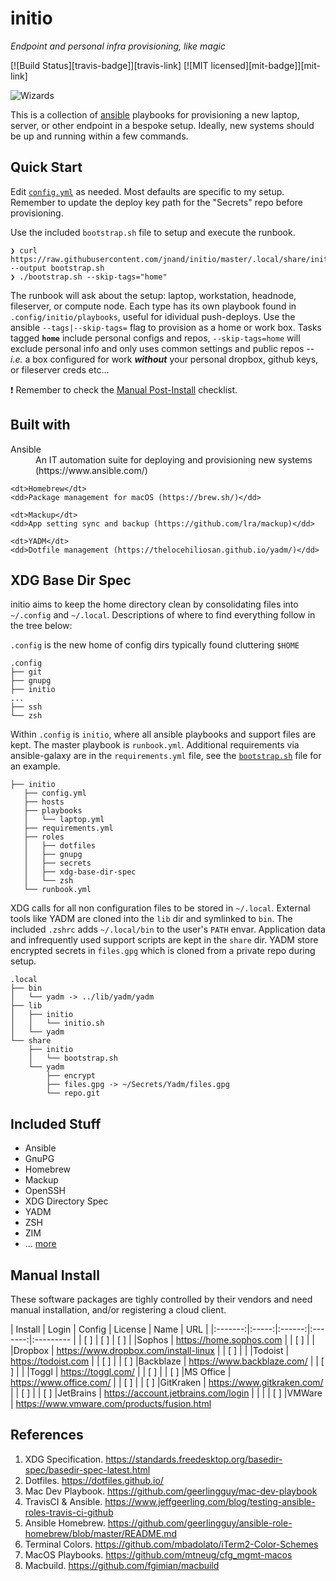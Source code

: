 initio
=======

*Endpoint and personal infra provisioning, like magic*

[![Build Status][travis-badge]][travis-link]
[![MIT licensed][mit-badge]][mit-link]

![Wizards](https://i.giphy.com/media/5tlq0pRndGu8U/giphy.webp)


This is a collection of [ansible](https://www.ansible.com/) playbooks for provisioning a new laptop, server, or other endpoint in a bespoke setup. Ideally, new systems should be up and running within a few commands.


Quick Start
-----------

Edit [`config.yml`](.config/initio/config.yml) as needed. Most defaults are specific to my setup. Remember to update the deploy key path for the "Secrets" repo before provisioning.

Use the included `bootstrap.sh` file to setup and execute the runbook.

```
❯ curl https://raw.githubusercontent.com/jnand/initio/master/.local/share/initio/bootstrap.sh --output bootstrap.sh
❯ ./bootstrap.sh --skip-tags="home"
```

The runbook will ask about the setup: laptop, workstation, headnode, fileserver, or compute node. Each type has its own playbook found in `.config/initio/playbooks`, useful for idividual push-deploys. Use the ansible `--tags|--skip-tags=` flag to provision as a home or work box. Tasks tagged **`home`** include personal configs and repos, `--skip-tags=home` will exclude personal info and only uses common settings and public repos -- *i.e.* a box configured for work _**without**_ your personal dropbox, github keys, or fileserver creds etc... 



:exclamation: Remember to check the [Manual Post-Install](#manual-install) checklist.


Built with
-----------

<dl>
	<dt>Ansible</dt>
	<dd>An IT automation suite for deploying and provisioning new systems (https://www.ansible.com/)</dd>

	<dt>Homebrew</dt>
	<dd>Package management for macOS (https://brew.sh/)</dd>

	<dt>Mackup</dt>
	<dd>App setting sync and backup (https://github.com/lra/mackup)</dd>

	<dt>YADM</dt>
	<dd>Dotfile management (https://thelocehiliosan.github.io/yadm/)</dd>
</dl>


XDG Base Dir Spec
------------------

initio aims to keep the home directory clean by consolidating files into `~/.config` and `~/.local`. Descriptions of where to find everything follow in the tree below:

`.config` is the new home of config dirs typically found cluttering `$HOME`
```
.config
├── git
├── gnupg
├── initio
...
├── ssh
└── zsh
```

Within `.config` is `initio`, where all ansible playbooks and support files are kept. The master playbook is `runbook.yml`. Additional requirements via ansible-galaxy are in the `requirements.yml` file, see the [`bootstrap.sh`](.local/share/initio/bootstrap.sh) file for an example.
```
├── initio
   ├── config.yml
   ├── hosts
   ├── playbooks
   │   └── laptop.yml
   ├── requirements.yml
   ├── roles
   │   ├── dotfiles
   │   ├── gnupg
   │   ├── secrets
   │   ├── xdg-base-dir-spec
   │   └── zsh
   └── runbook.yml
```

XDG calls for all non configuration files to be stored in `~/.local`. External tools like YADM are cloned into the `lib` dir and symlinked to `bin`. The included `.zshrc` adds `~/.local/bin` to the user's `PATH` envar. Application data and infrequently used support scripts are kept in the `share` dir. YADM store encrypted secrets in `files.gpg` which is cloned from a private repo during setup.

```
.local
├── bin
│   └── yadm -> ../lib/yadm/yadm
├── lib
│   ├── initio
│   │   └── initio.sh
│   └── yadm
└── share
    ├── initio
    │   └── bootstrap.sh
    └── yadm
        ├── encrypt
        ├── files.gpg -> ~/Secrets/Yadm/files.gpg
        └── repo.git
```



Included Stuff
--------------

* Ansible
* GnuPG
* Homebrew
* Mackup
* OpenSSH
* XDG Directory Spec
* YADM
* ZSH
* ZIM
* ... [more](.config/MANIFEST.md)


Manual Install
--------------

These software packages are tighly controlled by their vendors and need manual installation, and/or registering a cloud client.

| Install | Login | Config | License | Name      | URL |
|:-------:|:-----:|:------:|:-------:|:--------- |
| [ ]     | [ ]   | [ ]    |         |Sophos     | https://home.sophos.com
|         | [ ]   |        |         |Dropbox    | https://www.dropbox.com/install-linux
|         | [ ]   |        |         |Todoist    | https://todoist.com
|         | [ ]   |        | [ ]     |Backblaze  | https://www.backblaze.com/
|         | [ ]   |        |         |Toggl      | https://toggl.com/
|         | [ ]   |        | [ ]     |MS Office  | https://www.office.com/
|         | [ ]   |        | [ ]     |GitKraken  | https://www.gitkraken.com/
|         | [ ]   |        | [ ]     |JetBrains  | https://account.jetbrains.com/login
|         |       |        | [ ]     |VMWare     | https://www.vmware.com/products/fusion.html

References
------------------

1. XDG Specification. https://standards.freedesktop.org/basedir-spec/basedir-spec-latest.html
2. Dotfiles. https://dotfiles.github.io/
3. Mac Dev Playbook. https://github.com/geerlingguy/mac-dev-playbook
4. TravisCI & Ansible. https://www.jeffgeerling.com/blog/testing-ansible-roles-travis-ci-github
5. Ansible Homebrew. https://github.com/geerlingguy/ansible-role-homebrew/blob/master/README.md
6. Terminal Colors. https://github.com/mbadolato/iTerm2-Color-Schemes
7. MacOS Playbooks. https://github.com/mtneug/cfg_mgmt-macos
8. Macbuild. https://github.com/fgimian/macbuild
